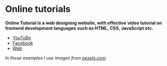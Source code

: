 # Online tutorials

**Online Tutorial is a web designing website, with effective video tutorial on frontend development languages such as HTML, CSS, JavaScript etc.**

- [YouTuBe](https://www.youtube.com/channel/UCbwXnUipZsLfUckBPsC7Jog)
- [Facebook](https://www.facebook.com/onlinetutorialsYT/)
- [Web](http://www.onlinetutorialsweb.com)

*In these examples I use images from [pexels.com](https://www.pexels.com)*
